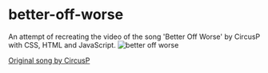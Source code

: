# better-off-worse

An attempt of recreating the video of the song 'Better Off Worse' by CircusP with CSS, HTML and JavaScript.
![better off worse](https://danilionn.github.io/better-off-worse/assets/hqdefault.jpg)

[Original song by CircusP](https://www.youtube.com/watch?v=nrsr_-QXCv4)
